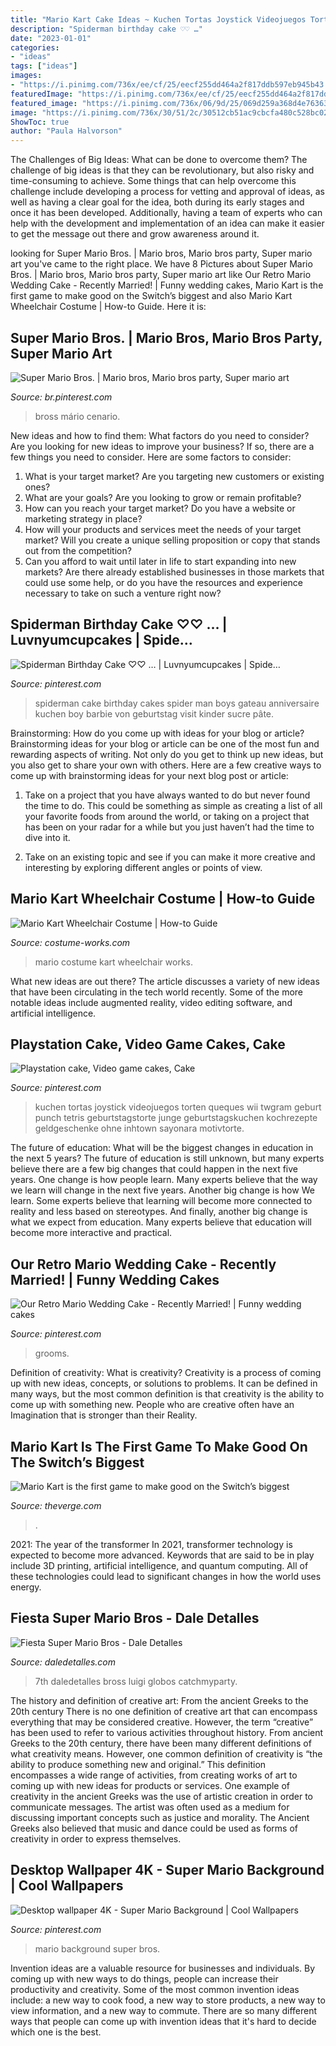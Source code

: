 ```yaml
---
title: "Mario Kart Cake Ideas ~ Kuchen Tortas Joystick Videojuegos Torten Queques Wii Twgram Geburt Punch Tetris Geburtstagstorte Junge Geburtstagskuchen Kochrezepte Geldgeschenke Ohne Inhtown Sayonara Motivtorte"
description: "Spiderman birthday cake ♡♡ …"
date: "2023-01-01"
categories:
- "ideas"
tags: ["ideas"]
images:
- "https://i.pinimg.com/736x/ee/cf/25/eecf255dd464a2f817ddb597eb945b43.jpg"
featuredImage: "https://i.pinimg.com/736x/ee/cf/25/eecf255dd464a2f817ddb597eb945b43.jpg"
featured_image: "https://i.pinimg.com/736x/06/9d/25/069d259a368d4e763632b72420de299e.jpg"
image: "https://i.pinimg.com/736x/30/51/2c/30512cb51ac9cbcfa480c528bc0283b6.jpg"
ShowToc: true
author: "Paula Halvorson"
---
```



The Challenges of Big Ideas: What can be done to overcome them?
The challenge of big ideas is that they can be revolutionary, but also risky and time-consuming to achieve. Some things that can help overcome this challenge include developing a process for vetting and approval of ideas, as well as having a clear goal for the idea, both during its early stages and once it has been developed. Additionally, having a team of experts who can help with the development and implementation of an idea can make it easier to get the message out there and grow awareness around it.

	

		
looking for Super Mario Bros. | Mario bros, Mario bros party, Super mario art you've came to the right place. We have 8 Pictures about Super Mario Bros. | Mario bros, Mario bros party, Super mario art like Our Retro Mario Wedding Cake - Recently Married! | Funny wedding cakes, Mario Kart is the first game to make good on the Switch’s biggest and also Mario Kart Wheelchair Costume | How-to Guide. Here it is:
		
    
## Super Mario Bros. | Mario Bros, Mario Bros Party, Super Mario Art

<img loading=lazy src="https://i.pinimg.com/736x/fc/63/b8/fc63b8cd251f4acab5d0ad3d5cc34df1--super-mario-bros-gaming.jpg" onerror="this.onerror=null;this.src='https://tse2.mm.bing.net/th?id=OIP.836pE0qQzI1q1r6IulVoSgHaN1&amp;pid=15.1';" alt="Super Mario Bros. | Mario bros, Mario bros party, Super mario art">

_Source: br.pinterest.com_

>bross mário cenario. 

	

New ideas and how to find them: What factors do you need to consider?
Are you looking for new ideas to improve your business? If so, there are a few things you need to consider. Here are some factors to consider:
1) What is your target market? Are you targeting new customers or existing ones? 
2) What are your goals? Are you looking to grow or remain profitable? 
3) How can you reach your target market? Do you have a website or marketing strategy in place? 
4) How will your products and services meet the needs of your target market? Will you create a unique selling proposition or copy that stands out from the competition? 
5) Can you afford to wait until later in life to start expanding into new markets? Are there already established businesses in those markets that could use some help, or do you have the resources and experience necessary to take on such a venture right now?

    
## Spiderman Birthday Cake ♡♡ … | Luvnyumcupcakes | Spide…

<img loading=lazy src="https://i.pinimg.com/736x/39/b7/40/39b740138f71dcf10444f3de6da6b2de--spiderman-birthday-cake-spider-man-birthday.jpg?b=t" onerror="this.onerror=null;this.src='https://tse4.mm.bing.net/th?id=OIP.GP65YL8QBxKGGI7QFZj70gHaLH&amp;pid=15.1';" alt="Spiderman Birthday Cake ♡♡ … | Luvnyumcupcakes | Spide…">

_Source: pinterest.com_

>spiderman cake birthday cakes spider man boys gateau anniversaire kuchen boy barbie von geburtstag visit kinder sucre pâte. 

	

Brainstorming: How do you come up with ideas for your blog or article?
Brainstorming ideas for your blog or article can be one of the most fun and rewarding aspects of writing. Not only do you get to think up new ideas, but you also get to share your own with others. Here are a few creative ways to come up with brainstorming ideas for your next blog post or article:
1. Take on a project that you have always wanted to do but never found the time to do. This could be something as simple as creating a list of all your favorite foods from around the world, or taking on a project that has been on your radar for a while but you just haven’t had the time to dive into it.

2. Take on an existing topic and see if you can make it more creative and interesting by exploring different angles or points of view.

    
## Mario Kart Wheelchair Costume | How-to Guide

<img loading=lazy src="https://photos.costume-works.com/full/mario_kart50.jpg" onerror="this.onerror=null;this.src='https://tse2.mm.bing.net/th?id=OIP.nvDGzFxmmtCcvOl_ep3FqgHaLH&amp;pid=15.1';" alt="Mario Kart Wheelchair Costume | How-to Guide">

_Source: costume-works.com_

>mario costume kart wheelchair works. 

	

What new ideas are out there?
The article discusses a variety of new ideas that have been circulating in the tech world recently. Some of the more notable ideas include augmented reality, video editing software, and artificial intelligence.

    
## Playstation Cake, Video Game Cakes, Cake

<img loading=lazy src="https://i.pinimg.com/736x/30/51/2c/30512cb51ac9cbcfa480c528bc0283b6.jpg" onerror="this.onerror=null;this.src='https://tse1.mm.bing.net/th?id=OIP.6JiljVBSlmTna76W5IQm4wHaJ3&amp;pid=15.1';" alt="Playstation cake, Video game cakes, Cake">

_Source: pinterest.com_

>kuchen tortas joystick videojuegos torten queques wii twgram geburt punch tetris geburtstagstorte junge geburtstagskuchen kochrezepte geldgeschenke ohne inhtown sayonara motivtorte. 

	

The future of education: What will be the biggest changes in education in the next 5 years?
The future of education is still unknown, but many experts believe there are a few big changes that could happen in the next five years. 
One change is how people learn. Many experts believe that the way we learn will change in the next five years. 
Another big change is how We learn. Some experts believe that learning will become more connected to reality and less based on stereotypes. 
And finally, another big change is what we expect from education. Many experts believe that education will become more interactive and practical.

    
## Our Retro Mario Wedding Cake - Recently Married! | Funny Wedding Cakes

<img loading=lazy src="https://i.pinimg.com/736x/06/9d/25/069d259a368d4e763632b72420de299e.jpg" onerror="this.onerror=null;this.src='https://tse2.mm.bing.net/th?id=OIP.7Cc4n8brot0D2DdYXejqqAHaJ3&amp;pid=15.1';" alt="Our Retro Mario Wedding Cake - Recently Married! | Funny wedding cakes">

_Source: pinterest.com_

>grooms. 

	

Definition of creativity: What is creativity?
Creativity is a process of coming up with new ideas, concepts, or solutions to problems. It can be defined in many ways, but the most common definition is that creativity is the ability to come up with something new. People who are creative often have an Imagination that is stronger than their Reality.

    
## Mario Kart Is The First Game To Make Good On The Switch’s Biggest

<img loading=lazy src="https://cdn.vox-cdn.com/thumbor/C1qQPe6suXm-oymvcFKsnjql9Fc=/0x0:1280x720/1600x900/cdn.vox-cdn.com/uploads/chorus_image/image/54608649/NintendoSwitch_MarioKart8Deluxe_Presentation2017_scrn27_bmp_jpgcopy.0.jpg" onerror="this.onerror=null;this.src='https://tse4.mm.bing.net/th?id=OIP.EJgkdQB45Trige2ve9fi6QHaEK&amp;pid=15.1';" alt="Mario Kart is the first game to make good on the Switch’s biggest">

_Source: theverge.com_

>. 

	

2021: The year of the transformer
In 2021, transformer technology is expected to become more advanced. Keywords that are said to be in play include 3D printing, artificial intelligence, and quantum computing. All of these technologies could lead to significant changes in how the world uses energy.

    
## Fiesta Super Mario Bros - Dale Detalles

<img loading=lazy src="https://i0.wp.com/www.daledetalles.com/wp-content/uploads/2016/02/8-36.jpg" onerror="this.onerror=null;this.src='https://tse1.mm.bing.net/th?id=OIP.X6xzdgywS-STbq4mPnHNhQHaE8&amp;pid=15.1';" alt="Fiesta Super Mario Bros - Dale Detalles">

_Source: daledetalles.com_

>7th daledetalles bross luigi globos catchmyparty. 

	

The history and definition of creative art: From the ancient Greeks to the 20th century
There is no one definition of creative art that can encompass everything that may be considered creative. However, the term “creative” has been used to refer to various activities throughout history. From ancient Greeks to the 20th century, there have been many different definitions of what creativity means. However, one common definition of creativity is “the ability to produce something new and original.” This definition encompasses a wide range of activities, from creating works of art to coming up with new ideas for products or services.
One example of creativity in the ancient Greeks was the use of artistic creation in order to communicate messages. The artist was often used as a medium for discussing important concepts such as justice and morality. The Ancient Greeks also believed that music and dance could be used as forms of creativity in order to express themselves.

    
## Desktop Wallpaper 4K - Super Mario Background | Cool Wallpapers

<img loading=lazy src="https://i.pinimg.com/736x/ee/cf/25/eecf255dd464a2f817ddb597eb945b43.jpg" onerror="this.onerror=null;this.src='https://tse4.mm.bing.net/th?id=OIP.HlkcDefSyGTOG5gmbWN7eQHaEK&amp;pid=15.1';" alt="Desktop wallpaper 4K - Super Mario Background | Cool Wallpapers">

_Source: pinterest.com_

>mario background super bros. 

	

Invention ideas are a valuable resource for businesses and individuals. By coming up with new ways to do things, people can increase their productivity and creativity. Some of the most common invention ideas include: a new way to cook food, a new way to store products, a new way to view information, and a new way to commute. There are so many different ways that people can come up with invention ideas that it's hard to decide which one is the best.

